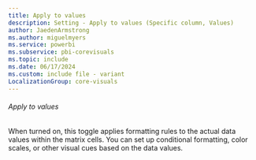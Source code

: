 ```yaml
---
title: Apply to values
description: Setting - Apply to values (Specific column, Values)
author: JaedenArmstrong
ms.author: miguelmyers
ms.service: powerbi
ms.subservice: pbi-corevisuals
ms.topic: include
ms.date: 06/17/2024
ms.custom: include file - variant
LocalizationGroup: core-visuals
---
```

###### Apply to values

When turned on, this toggle applies formatting rules to the actual data values within the matrix cells. You can set up conditional formatting, color scales, or other visual cues based on the data values.
